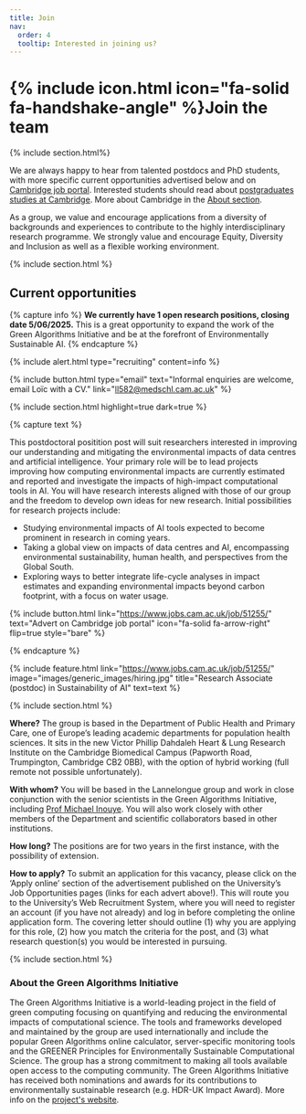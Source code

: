 ```yaml
---
title: Join
nav:
  order: 4
  tooltip: Interested in joining us?
---
```


# {% include icon.html icon="fa-solid fa-handshake-angle" %}Join the team

{% include section.html%}

We are always happy to hear from talented postdocs and PhD students, with more specific current opportunities advertised below and on [Cambridge job portal](https://www.jobs.cam.ac.uk). Interested students should read about [postgraduates studies at Cambridge](https://www.postgraduate.study.cam.ac.uk/). More about Cambridge in the [About section](/about/#about-cambridge).

As a group, we value and encourage applications from a diversity of backgrounds and experiences to contribute to the highly interdisciplinary research programme. We strongly value and encourage Equity, Diversity and Inclusion as well as a flexible working environment.

{% include section.html %}

## Current opportunities

{% capture info %}
  __We currently have 1 open research positions, closing date 5/06/2025.__ This is a great opportunity to expand the work of the Green Algorithms Initiative and be at the forefront of Environmentally Sustainable AI.
{% endcapture %}

{%
  include alert.html
  type="recruiting"
  content=info
%}

{%
  include button.html
  type="email"
  text="Informal enquiries are welcome, email Loïc with a CV."
  link="ll582@medschl.cam.ac.uk"
%}

{% include section.html highlight=true dark=true %}

{% capture text %}

This postdoctoral positition post will suit researchers interested in improving our understanding and mitigating the environmental impacts of data centres and artificial intelligence.
Your primary role will be to lead projects improving how computing environmental impacts are currently estimated and reported and investigate the impacts of high-impact computational tools in AI. You will have research interests aligned with those of our group and the freedom to develop own ideas for new research. Initial possibilities for research projects include:
- Studying environmental impacts of AI tools expected to become prominent in research in coming years.
- Taking a global view on impacts of data centres and AI, encompassing environmental sustainability, human health, and perspectives from the Global South.
- Exploring ways to better integrate life-cycle analyses in impact estimates and expanding environmental impacts beyond carbon footprint, with a focus on water usage.

{%
  include button.html
  link="https://www.jobs.cam.ac.uk/job/51255/"
  text="Advert on Cambridge job portal"
  icon="fa-solid fa-arrow-right"
  flip=true
  style="bare"
%}

{% endcapture %}

{%
  include feature.html
  link="https://www.jobs.cam.ac.uk/job/51255/"
  image="images/generic_images/hiring.jpg"
  title="Research Associate (postdoc) in Sustainability of AI"
  text=text
%}


{% include section.html %}

__Where?__ The group is based in the Department of Public Health and Primary Care, one of Europe’s leading academic departments for population health sciences. It sits in the new Victor Phillip Dahdaleh Heart & Lung Research Institute on the Cambridge Biomedical Campus (Papworth Road, Trumpington, Cambridge CB2 0BB), with the option of hybrid working (full remote not possible unfortunately).

__With whom?__ You will be based in the Lannelongue group and work in close conjunction with the senior scientists in the Green Algorithms Initiative, including [Prof Michael Inouye](https://www.inouyelab.org/home/people). You will also work closely with other members of the Department and scientific collaborators based in other institutions.

__How long?__ The positions are for two years in the first instance, with the possibility of extension.

__How to apply?__ To submit an application for this vacancy, please click on the ‘Apply online’ section of the advertisement published on the University’s Job Opportunities pages (links for each advert above!). This will route you to the University’s Web Recruitment System, where you will need to register an account (if you have not already) and log in before completing the online application form.
The covering letter should outline (1) why you are applying for this role, (2) how you match the criteria for the post, and (3) what research question(s) you would be interested in pursuing.

{% include section.html %}

### About the Green Algorithms Initiative
The Green Algorithms Initiative is a world-leading project in the field of green computing focusing on quantifying and reducing the environmental impacts of computational science. The tools and frameworks developed and maintained by the group are used internationally and include the popular Green Algorithms online calculator, server-specific monitoring tools and the GREENER Principles for Environmentally Sustainable Computational Science. The group has a strong commitment to making all tools available open access to the computing community. The Green Algorithms Initiative has received both nominations and awards for its contributions to environmentally sustainable research (e.g. HDR-UK Impact Award). More info on the [project's website](www.green-algorithms.org).
